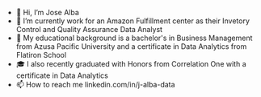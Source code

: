 - 👋 Hi, I’m Jose Alba
- 👀 I’m currently work for an Amazon Fulfillment center as their Invetory Control and Quality Assurance Data Analyst
- 🌱 My educational background is a bachelor's in Business Management from Azusa Pacific University and a certificate in Data Analytics from Flatiron School
- 🎓 I also recently graduated with Honors from Correlation One with a certificate in Data Analytics
- 📫 How to reach me linkedin.com/in/j-alba-data

<!---
j-alba-data/j-alba-data is a ✨ special ✨ repository because its `README.md` (this file) appears on your GitHub profile.
You can click the Preview link to take a look at your changes.
--->
